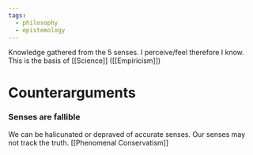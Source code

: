 ```yaml
---
tags:
  - philosophy
  - epistemology
---
```

Knowledge gathered from the 5 senses.
I perceive/feel therefore I know.
This is the basis of [[Science]] ([[Empiricism]])
# Counterarguments
### Senses are fallible
We can be halicunated or depraved of accurate senses.
Our senses may not track the truth.
[[Phenomenal Conservatism]]
